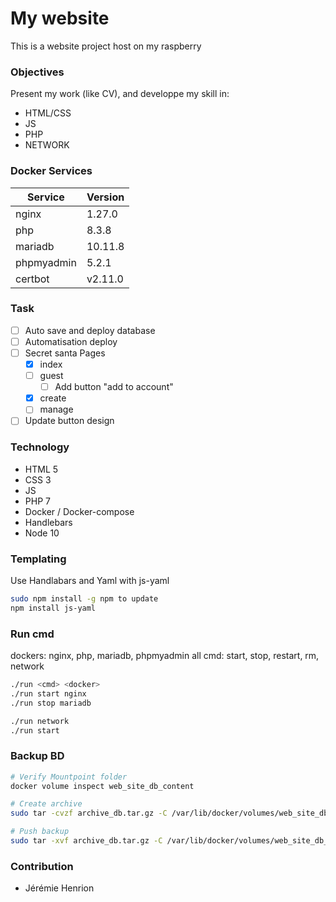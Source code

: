 # My website

This is a website project host on my raspberry

### Objectives

Present my work (like CV), and developpe my skill in:

- HTML/CSS
- JS
- PHP
- NETWORK

### Docker Services


| Service   | Version   |
|-----------|-----------|
| nginx     | 1.27.0    |
| php       | 8.3.8     |
| mariadb   | 10.11.8   |
| phpmyadmin| 5.2.1     |
| certbot   | v2.11.0   |

### Task

- [ ] Auto save and deploy database
- [ ] Automatisation deploy
- [ ] Secret santa Pages
  - [x] index
  - [ ] guest
      - [ ] Add button "add to account"
  - [x] create
  - [ ] manage
- [ ] Update button design

### Technology

- HTML 5
- CSS 3
- JS
- PHP 7
- Docker / Docker-compose
- Handlebars
- Node 10

### Templating

Use Handlabars and Yaml with js-yaml

```sh
sudo npm install -g npm to update
npm install js-yaml
```

### Run cmd

dockers: nginx, php, mariadb, phpmyadmin
all cmd: start, stop, restart, rm, network

```sh
./run <cmd> <docker> 
./run start nginx
./run stop mariadb

./run network
./run start
```

### Backup BD

```sh
# Verify Mountpoint folder
docker volume inspect web_site_db_content

# Create archive
sudo tar -cvzf archive_db.tar.gz -C /var/lib/docker/volumes/web_site_db_content/ _data

# Push backup
sudo tar -xvf archive_db.tar.gz -C /var/lib/docker/volumes/web_site_db_content/

```
### Contribution

- Jérémie Henrion
